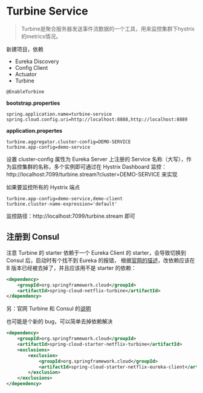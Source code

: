 # Turbine Service

>Turbine是聚合服务器发送事件流数据的一个工具，用来监控集群下hystrix的metrics情况。

新建项目，依赖
- Eureka Discovery
- Config Client
- Actuator
- Turbine

```
@EnableTurbine
```

**bootstrap.properties**
```properties
spring.application.name=turbine-service
spring.cloud.config.uri=http://localhost:8888,http://localhost:8889
```

**application.propertes**
```properties
turbine.aggregator.cluster-config=DEMO-SERVICE
turbine.app-config=demo-service
```
设置 cluster-config 属性为 Eureka Server 上注册的 Service 名称（大写），作为监控集群的名称，多个实例即可通过在 Hystrix Dashboard 监控：http://localhost:7099/turbine.stream?cluster=DEMO-SERVICE 来实现

如果要监控所有的 Hystrix 端点
```properties
turbine.app-config=demo-service,demo-client
turbine.cluster-name-expression='default'
```
监控路径：http://localhost:7099/turbine.stream 即可

## 注册到 Consul

注意 Turbine 的 starter 依赖于一个 Eureka Client 的 starter，会导致切换到 Consul 后，启动时有个找不到 Eureka 的报错，
根据[官网的描述](https://github.com/spring-cloud/spring-cloud-consul/issues/53)，改依赖应该在 B 版本已经被去掉了，并且应该用不是 starter 的依赖：
```xml
<dependency>
    <groupId>org.springframework.cloud</groupId>
    <artifactId>spring-cloud-netflix-turbine</artifactId>
</dependency>
```
另：官网 Turbine 和 Consul 的[说明](https://github.com/spring-cloud/spring-cloud-consul/blob/master/docs/src/main/asciidoc/spring-cloud-consul.adoc#circuit-breaker-with-hystrix)

也可能是个新的 bug，可以简单去掉依赖解决
```xml
<dependency>
    <groupId>org.springframework.cloud</groupId>
    <artifactId>spring-cloud-starter-netflix-turbine</artifactId>
    <exclusions>
        <exclusion>
            <groupId>org.springframework.cloud</groupId>
            <artifactId>spring-cloud-starter-netflix-eureka-client</artifactId>
        </exclusion>
    </exclusions>
</dependency>
```
